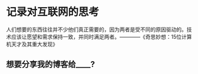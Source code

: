 # 记录对互联网的思考

人们想要的东西往往并不少他们真正需要的，因为两者是受不同的原因驱动的。技术应该让愿望和需求保持一致，并同时满足两者。————《奇思妙想：15位计算机天才及其重大发现》

## 想要分享我的博客给____?